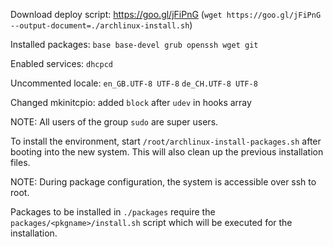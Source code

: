 Download deploy script: https://goo.gl/jFiPnG (`wget https://goo.gl/jFiPnG --output-document=./archlinux-install.sh`)

Installed packages: `base base-devel grub openssh wget git`

Enabled services: `dhcpcd`

Uncommented locale: `en_GB.UTF-8 UTF-8` `de_CH.UTF-8 UTF-8`

Changed mkinitcpio: added `block` after `udev` in hooks array

NOTE: All users of the group `sudo` are super users.


To install the environment, start `/root/archlinux-install-packages.sh` after booting into the new system. This will also clean up the previous installation files.

NOTE: During package configuration, the system is accessible over ssh to root.

Packages to be installed in `./packages` require the `packages/<pkgname>/install.sh` script which will be executed for the installation.
